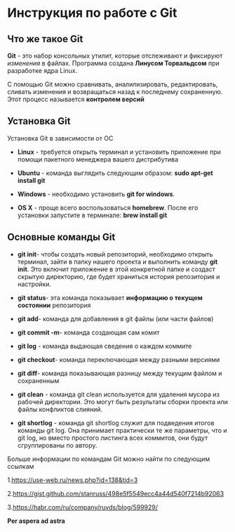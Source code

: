 # Инструкция по работе с Git 

## Что же такое Git

**Git** - это набор консольных утилит, которые отслеживают и фиксируют *изменения* в файлах. 
Программа создана **Линусом Торвальдсом** при разработке ядра Linux.

С помощью Git можно сравнивать, аналилизировать, редактировать, сливать изменения и возвращаться назад к последнему сохраненную. Этот процесс называется **контролем версий**

## Установка Git
 Установка Git в зависимости от ОС

 * **Linux** - требуется открыть терминал и установить приложение при помощи пакетного менеджера вашего дистрибутива

 * **Ubuntu** - команда выглядить следующим образом: **sudo apt-get install git**

 * **Windows** - необходимо установить **git for windows**.
 * **OS X** - проще всего воспользоваться **homebrew**. После его установки запустите в терминале: **brew install git**



## Основные команды Git
* **git init**- чтобы создать новый репозиторий, необходимо открыть терминал, зайти в папку нашего проекта и выполнить команду **git init**. Это включит приложение в этой конкретной папке и создаст скрытую директорию, где будет храниться история репозитория и настройки.

* **git status**- эта команда показывает **информацию о текущем состоянии** репозитория

* **git add**- команда для добавления в git файлы (или части файлов)
* **git commit  -m**- команда создающая сам комит
* **git log** - команда выдающая сведения о каждом коммите
* **git checkout**- команда переключающая между разными версиями
* **git diff**- команда показывающая разницу между текущим файлом и сохраненным

* **git clean** - команда git clean используется для удаления мусора из рабочей директории. Это могут быть результаты сборки проекта или файлы конфликтов слияний.

* **git shortlog** -
команда git shortlog служит для подведения итогов команды git log. Она принимает практически те же параметры, что и git log, но вместо простого листинга всех коммитов, они будут сгруппированы по автору.

Больше информации по командам Git можно найти по следующим ссылкам

1.https://use-web.ru/news.php?id=138&tid=3

2.https://gist.github.com/stanruss/498e5f5549ecc4a44d540f7214b92063

3.https://habr.com/ru/company/ruvds/blog/599929/
      
      
      
    



 **Per aspera ad astra**




